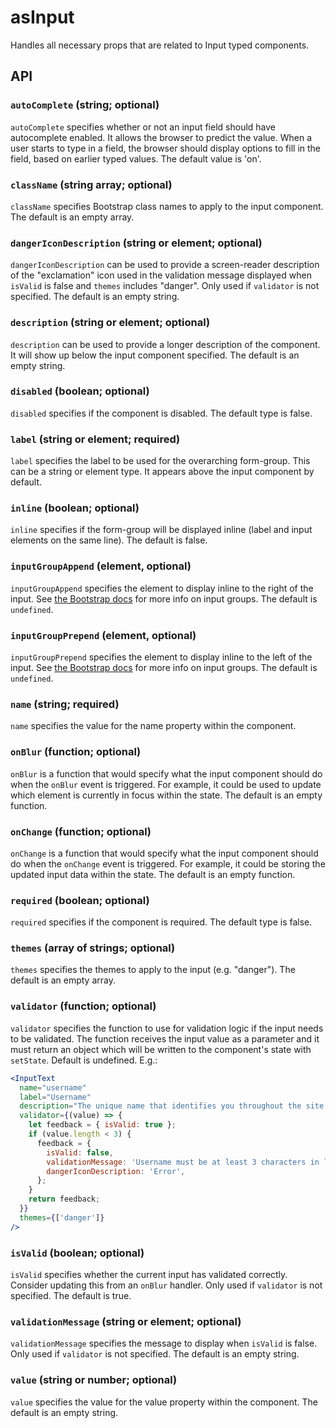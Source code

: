 # asInput

Handles all necessary props that are related to Input typed components.

## API

### `autoComplete` (string; optional)
`autoComplete` specifies whether or not an input field should have autocomplete enabled. It allows the browser to predict the value. When a user starts to type in a field, the browser should display options to fill in the field, based on earlier typed values. The default value is 'on'.

### `className` (string array; optional)
`className` specifies Bootstrap class names to apply to the input component. The default is an empty array.

### `dangerIconDescription` (string or element; optional)
`dangerIconDescription` can be used to provide a screen-reader description of the "exclamation" icon used in the validation message displayed when `isValid` is false and `themes` includes "danger". Only used if `validator` is not specified. The default is an empty string.

### `description` (string or element; optional)
`description` can be used to provide a longer description of the component.  It will show up below the input component specified. The default is an empty string.

### `disabled` (boolean; optional)
`disabled` specifies if the component is disabled. The default type is false.

### `label` (string or element; required)
`label` specifies the label to be used for the overarching form-group. This can be a string or element type. It appears above the input component by default.

### `inline` (boolean; optional)
`inline` specifies if the form-group will be displayed inline (label and input elements on the same line). The default is false.

### `inputGroupAppend` (element, optional)
`inputGroupAppend` specifies the element to display inline to the right of the input. See [the Bootstrap docs](https://getbootstrap.com/docs/4.0/components/input-group/) for more info on input groups. The default is `undefined`.

### `inputGroupPrepend` (element, optional)
`inputGroupPrepend` specifies the element to display inline to the left of the input. See [the Bootstrap docs](https://getbootstrap.com/docs/4.0/components/input-group/) for more info on input groups. The default is `undefined`.

### `name` (string; required)
`name` specifies the value for the name property within the component.

### `onBlur` (function; optional)
`onBlur` is a function that would specify what the input component should do when the `onBlur` event is triggered. For example, it could be used to update which element is currently in focus within the state. The default is an empty function.

### `onChange` (function; optional)
`onChange` is a function that would specify what the input component should do when the `onChange` event is triggered. For example, it could be storing the updated input data within the state. The default is an empty function.

### `required` (boolean; optional)
`required` specifies if the component is required. The default type is false.

### `themes` (array of strings; optional)
`themes` specifies the themes to apply to the input (e.g. "danger"). The default is an empty array.

### `validator` (function; optional)
`validator` specifies the function to use for validation logic if the input needs to be validated. The function receives the input value as a parameter and it must return an object which will be written to the component's state with `setState`. Default is undefined. E.g.:

```jsx
<InputText
  name="username"
  label="Username"
  description="The unique name that identifies you throughout the site."
  validator={(value) => {
    let feedback = { isValid: true };
    if (value.length < 3) {
      feedback = {
        isValid: false,
        validationMessage: 'Username must be at least 3 characters in length.',
        dangerIconDescription: 'Error',
      };
    }
    return feedback;
  }}
  themes={['danger']}
/>
```

### `isValid` (boolean; optional)
`isValid` specifies whether the current input has validated correctly. Consider updating this from an `onBlur` handler. Only used if `validator` is not specified. The default is true.

### `validationMessage` (string or element; optional)
`validationMessage` specifies the message to display when `isValid` is false.  Only used if `validator` is not specified. The default is an empty string.

### `value` (string or number; optional)
`value` specifies the value for the value property within the component. The default is an empty string.
